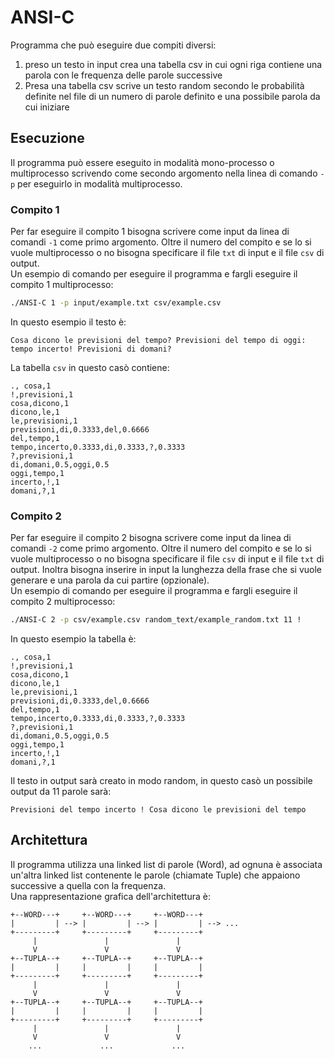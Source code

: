 # ANSI-C
Programma che può eseguire due compiti diversi:
1. preso un testo in input crea una tabella csv in cui ogni riga contiene una parola con le frequenza delle parole successive
2. Presa una tabella csv scrive un testo random secondo le probabilità definite nel file di un numero di parole definito e una possibile parola da cui iniziare
## Esecuzione
Il programma può essere eseguito in modalità mono-processo o multiprocesso scrivendo come secondo argomento nella linea di comando `-p` per eseguirlo in modalità multiprocesso.
### Compito 1
Per far eseguire il compito 1 bisogna scrivere come input da linea di comandi `-1` come primo argomento. Oltre il numero del compito e se lo si vuole multiprocesso o no bisogna specificare il file `txt` di input e il file `csv` di output.<br>
Un esempio di comando per eseguire il programma e fargli eseguire il compito 1 multiprocesso:
```sh
./ANSI-C 1 -p input/example.txt csv/example.csv
```
In questo esempio il testo è:
```text
Cosa dicono le previsioni del tempo? Previsioni del tempo di oggi: tempo incerto! Previsioni di domani?
```
La tabella `csv` in questo casò contiene:
```text
., cosa,1
!,previsioni,1
cosa,dicono,1
dicono,le,1
le,previsioni,1
previsioni,di,0.3333,del,0.6666
del,tempo,1
tempo,incerto,0.3333,di,0.3333,?,0.3333
?,previsioni,1
di,domani,0.5,oggi,0.5
oggi,tempo,1
incerto,!,1
domani,?,1
```


### Compito 2
Per far eseguire il compito 2 bisogna scrivere come input da linea di comandi `-2` come primo argomento. Oltre il numero del compito e se lo si vuole multiprocesso o no bisogna specificare il file `csv` di input e il file `txt` di output. Inoltra bisogna inserire in input la lunghezza della frase che si vuole generare e una parola da cui partire (opzionale).<br> 
Un esempio di comando per eseguire il programma e fargli eseguire il compito 2 multiprocesso:
```sh
./ANSI-C 2 -p csv/example.csv random_text/example_random.txt 11 !
```
In questo esempio la tabella è:
```text
., cosa,1
!,previsioni,1
cosa,dicono,1
dicono,le,1
le,previsioni,1
previsioni,di,0.3333,del,0.6666
del,tempo,1
tempo,incerto,0.3333,di,0.3333,?,0.3333
?,previsioni,1
di,domani,0.5,oggi,0.5
oggi,tempo,1
incerto,!,1
domani,?,1
```
Il testo in output sarà creato in modo random, in questo casò un possibile output da 11 parole sarà:
```
Previsioni del tempo incerto ! Cosa dicono le previsioni del tempo
```

## Architettura
Il programma utilizza una linked list di parole (Word), ad ognuna è associata un'altra linked list contenente le parole (chiamate Tuple) che appaiono successive a quella con la frequenza.<br>
Una rappresentazione grafica dell'architettura è:
```text
+--WORD---+     +--WORD---+     +--WORD---+
|         | --> |         | --> |         | --> ...
+---------+     +---------+     +---------+
     |               |               |
     V               V               V
+--TUPLA--+     +--TUPLA--+     +--TUPLA--+
|         |     |         |     |         |
+---------+     +---------+     +---------+
     |               |               |
     V               V               V
+--TUPLA--+     +--TUPLA--+     +--TUPLA--+
|         |     |         |     |         |
+---------+     +---------+     +---------+
     |               |               |
     V               V               V
    ...             ...             ...
```